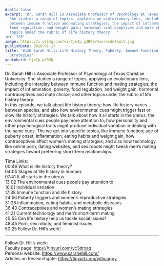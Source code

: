 ```yaml
---
draft: false
excerpt: 'Dr. Sarah Hill is Associate Professor of Psychology at Texas Christian University.
  She studies a range of topics, applying an evolutionary lens, including the interplay
  between immune function and mating strategies; the impact of inflammation; poverty,
  food regulation, and weight gain; hormonal contraceptives and mate choice; and other
  topics under the rubric of life history theory.  '
id: '126'
image: https://i.ytimg.com/vi/CjoIp_gJB9Q/maxresdefault.jpg
publishDate: 2019-01-17
title: '#126 Sarah Hill: Life History Theory, Puberty, Immune Function, and Mating
  Strategies'
youtubeid: CjoIp_gJB9Q
---
```

<div class="timelinks">

Dr. Sarah Hill is Associate Professor of Psychology at Texas Christian University. She studies a range of topics, applying an evolutionary lens, including the interplay between immune function and mating strategies; the impact of inflammation; poverty, food regulation, and weight gain; hormonal contraceptives and mate choice; and other topics under the rubric of life history theory.  
In this episode, we talk about life history theory; how life history varies between species, and also how environmental cues might trigger fast or slow life history strategies. We talk about how it all starts in the uterus; the environmental cues people pay more attention to; how personality and other psychological traits might produce individual variation in dealing with the same cues. The we get into specific topics, like immune function; age of puberty onset; inflammation; eating habits and weight gain; how contraceptives affect women’s mating strategies; and also how technology like online porn, dating websites, and sex robots might tweak men’s mating strategies toward preferring short-term relationships.

Time Links:  
<time>00:46</time> What is life history theory?  
<time>04:05</time> Stages of life history in humans                             
<time>07:41</time> It all starts in the uterus…              
<time>13:02</time> The environmental cues people pay attention to        
<time>16:01</time> Individual variation        
<time>17:38</time> Immune function and life history           
<time>24:56</time> Puberty triggers and women’s reproductive strategies      
<time>31:28</time> Inflammation, eating habits, and metabolic diseases      
<time>36:40</time> Contraceptives and women’s mating strategies    
<time>41:21</time> Current technology and men’s short-term mating    
<time>45:55</time> Can life history help us tackle social issues?    
<time>48:45</time> Porn, sex robots, and feminist issues    
<time>50:25</time> Follow Dr. Hill’s work!

---

Follow Dr. Hill’s work:  
Faculty page: https://tinyurl.com/yc3drxaq  
Personal website: https://www.sarahehill.com/  
Articles on Researchgate: https://tinyurl.com/ydhuuggy
</div>

